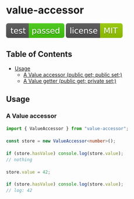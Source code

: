 # value-accessor

![test: passed](https://raw.githubusercontent.com/PavelDymkov/value-accessor/main/badges/test.svg)
![license: MIT](https://raw.githubusercontent.com/PavelDymkov/value-accessor/main/badges/license.svg)

## Table of Contents

<!-- toc -->

-   [Usage](#usage)
    -   [A Value accessor (public get; public set;)](#a-value-accessor-public-get-public-set)
    -   [A Value getter (public get; private set;)](#a-value-getter-public-get-private-set)

<!-- tocstop -->

## Usage

### A Value accessor

```ts
import { ValueAccessor } from "value-accessor";

const store = new ValueAccessor<number>();

if (store.hasValue) console.log(store.value);
// nothing

store.value = 42;

if (store.hasValue) console.log(store.value);
// log: 42
```
